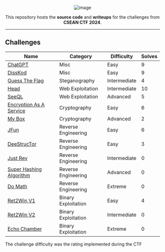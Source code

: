 <div align="center">

![image](https://github.com/user-attachments/assets/2a5f3f1a-3a2c-41b0-ade1-81639345fd66)


This repository hosts the **source code** and **writeups** for the challenges from **CSEAN CTF 2024**.

---

</div>

## Challenges

| Name                                                   | Category            | Difficulty   | Solves |
| ------------------------------------------------------ | ------------------  | ----------   | ------ |
| [ChatGPT](misc/chatgpt)                                | Misc                | Easy         | 9      |
| [DissKod](misc/disskod)                                | Misc                | Easy         | 9      |
| [Guess The Flag](steg/guess%20the%20flag)              | Steganography       | Intermediate | 4      |
| [Head](web/head)                                       | Web Exploitation    | Intermediate | 10     |
| [SeeQL](web/seeql)                                     | Web Exploitation    | Advanced     | 5      |
| [Encryption As A Service](crypto/eaas)                 | Cryptography        | Easy         | 6      |
| [My Box](crypto/mybox)                                 | Cryptography        | Advanced     | 2      |
| [JFun](rev/jfun)                                       | Reverse Engineering | Easy         | 6      |
| [DeeStrucTor](rev/deestructor)                         | Reverse Engineering | Easy         | 3      |
| [Just Rev](rev/just%20rev)                             | Reverse Engineering | Intermediate | 0      |
| [Super Hashing Algorithm](rev/super%20hashing%20algo)  | Reverse Engineering | Advanced     | 0      |
| [Do Math](rev/do%20math)                               | Reverse Engineering | Extreme      | 0      |
| [Ret2Win V1](pwn/ret2win1)                             | Binary Exploitation | Easy         | 4     |
| [Ret2Win V2](pwn/ret2win2)                             | Binary Exploitation | Intermediate | 0     |
| [Echo Chamber](pwn/echo%20chamber)                     | Binary Exploitation | Extreme      | 0     |



The challenge difficulty was the rating implemented during the CTF
